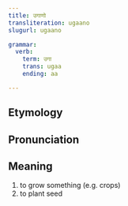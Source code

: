 ```yaml
---
title: उगाणो
transliteration: ugaano
slugurl: ugaano

grammar: 
  verb:
    term: उगा
    trans: ugaa
    ending: aa

---
```

## Etymology

## Pronunciation

## Meaning
1. to grow something (e.g. crops)
2. to plant seed